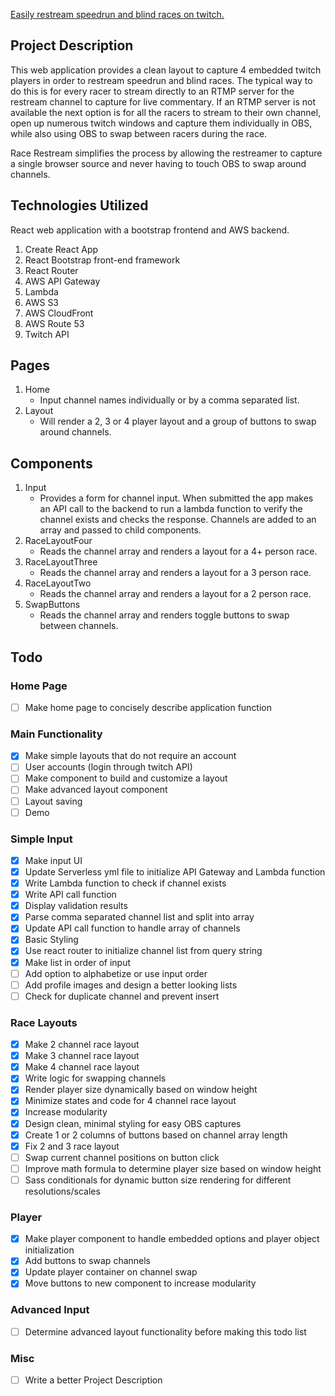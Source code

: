 [Easily restream speedrun and blind races on twitch.](https://racerestream.com)

## Project Description

This web application provides a clean layout to capture 4 embedded twitch players in order to restream speedrun and blind races. The typical way to do this is for every racer to stream directly to an RTMP server for the restream channel to capture for live commentary. If an RTMP server is not available the next option is for all the racers to stream to their own channel, open up numerous twitch windows and capture them individually in OBS, while also using OBS to swap between racers during the race.

Race Restream simplifies the process by allowing the restreamer to capture a single browser source and never having to touch OBS to swap around channels.

## Technologies Utilized

React web application with a bootstrap frontend and AWS backend.

1. Create React App
2. React Bootstrap front-end framework
3. React Router
4. AWS API Gateway
5. Lambda
6. AWS S3
7. AWS CloudFront
8. AWS Route 53
9. Twitch API

## Pages

1. Home
   - Input channel names individually or by a comma separated list.
2. Layout
   - Will render a 2, 3 or 4 player layout and a group of buttons to swap around channels.

## Components

1. Input
   - Provides a form for channel input. When submitted the app makes an API call to the backend to run a lambda function to verify the channel exists and checks the response. Channels are added to an array and passed to child components.
2. RaceLayoutFour
   - Reads the channel array and renders a layout for a 4+ person race.
3. RaceLayoutThree
   - Reads the channel array and renders a layout for a 3 person race.
4. RaceLayoutTwo
   - Reads the channel array and renders a layout for a 2 person race.
5. SwapButtons
   - Reads the channel array and renders toggle buttons to swap between channels.

## Todo

### Home Page

- [ ] Make home page to concisely describe application function

### Main Functionality

- [x] Make simple layouts that do not require an account
- [ ] User accounts (login through twitch API)
- [ ] Make component to build and customize a layout
- [ ] Make advanced layout component
- [ ] Layout saving
- [ ] Demo

### Simple Input

- [x] Make input UI
- [x] Update Serverless yml file to initialize API Gateway and Lambda function
- [x] Write Lambda function to check if channel exists
- [x] Write API call function
- [x] Display validation results
- [x] Parse comma separated channel list and split into array
- [x] Update API call function to handle array of channels
- [x] Basic Styling
- [x] Use react router to initialize channel list from query string
- [x] Make list in order of input
- [ ] Add option to alphabetize or use input order
- [ ] Add profile images and design a better looking lists
- [ ] Check for duplicate channel and prevent insert

### Race Layouts

- [x] Make 2 channel race layout
- [x] Make 3 channel race layout
- [x] Make 4 channel race layout
- [x] Write logic for swapping channels
- [x] Render player size dynamically based on window height
- [x] Minimize states and code for 4 channel race layout
- [x] Increase modularity
- [x] Design clean, minimal styling for easy OBS captures
- [x] Create 1 or 2 columns of buttons based on channel array length
- [x] Fix 2 and 3 race layout
- [ ] Swap current channel positions on button click
- [ ] Improve math formula to determine player size based on window height
- [ ] Sass conditionals for dynamic button size rendering for different resolutions/scales

### Player

- [x] Make player component to handle embedded options and player object initialization
- [x] Add buttons to swap channels
- [x] Update player container on channel swap
- [x] Move buttons to new component to increase modularity

### Advanced Input

- [ ] Determine advanced layout functionality before making this todo list

### Misc

- [ ] Write a better Project Description
